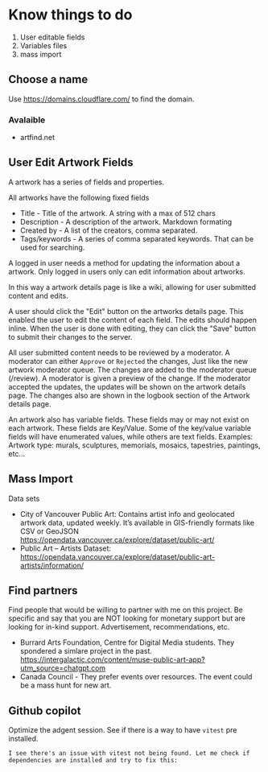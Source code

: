 # Know things to do

1. User editable fields
2. Variables files
3. mass import





## Choose a name

Use https://domains.cloudflare.com/ to find the domain.

### Avalaible

- artfind.net

## User Edit Artwork Fields

A artwork has a series of fields and properties.

All artworks have the following fixed fields

- Title - Title of the artwork. A string with a max of 512 chars
- Description - A description of the artwork. Markdown formating
- Created by - A list of the creators, comma separated.
- Tags/keywords - A series of comma separated keywords. That can be used for searching.

A logged in user needs a method for updating the information about a artwork. Only logged in users only can edit information about artworks.

In this way a artwork details page is like a wiki, allowing for user submitted content and edits.

A user should click the "Edit" button on the artworks details page. This enabled the user to edit the content of each field. The edits should happen inline. When the user is done with editing, they can click the "Save" button to submit their changes to the server.

All user submitted content needs to be reviewed by a moderator. A moderator can either `Approve` or `Rejected` the changes, Just like the new artwork moderator queue. The changes are added to the moderator queue (/review). A moderator is given a preview of the change. If the moderator accepted the updates, the updates will be shown on the artwork details page. The changes also are shown in the logbook section of the Artwork details page.





An artwork also has variable fields. These fields may or may not exist on each artwork. These fields are Key/Value. Some of the key/value variable fields will have enumerated values, while others are text fields. Examples: Artwork type: murals, sculptures, memorials, mosaics, tapestries, paintings, etc...

## Mass Import

Data sets

- City of Vancouver Public Art: Contains artist info and geolocated artwork data, updated weekly. It’s available in GIS-friendly formats like CSV or GeoJSON https://opendata.vancouver.ca/explore/dataset/public-art/
- Public Art – Artists Dataset: https://opendata.vancouver.ca/explore/dataset/public-art-artists/information/

## Find partners

Find people that would be willing to partner with me on this project. Be specific and say that you are NOT looking for monetary support but are looking for in-kind support. Advertisement, recommendations, etc.

- Burrard Arts Foundation, Centre for Digital Media students. They spondered a simlare project in the past. https://intergalactic.com/content/muse-public-art-app?utm_source=chatgpt.com
- Canada Council - They prefer events over resources. The event could be a mass hunt for new art.

## Github copilot

Optimize the adgent session. See if there is a way to have `vitest` pre installed.

`I see there's an issue with vitest not being found. Let me check if dependencies are installed and try to fix this:`
